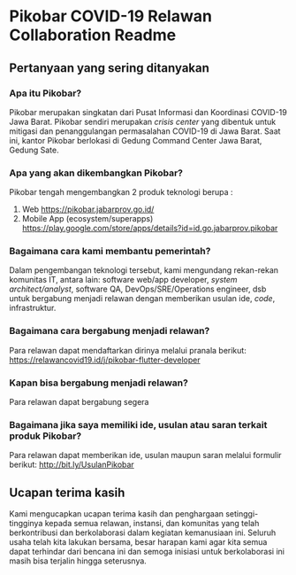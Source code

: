 # Pikobar COVID-19 Relawan Collaboration Readme

## Pertanyaan yang sering ditanyakan
### Apa itu Pikobar?
Pikobar merupakan singkatan dari Pusat Informasi dan Koordinasi COVID-19 Jawa Barat. Pikobar sendiri merupakan _crisis center_ yang dibentuk untuk mitigasi dan penanggulangan permasalahan COVID-19 di Jawa Barat. Saat ini, kantor Pikobar berlokasi di Gedung Command Center Jawa Barat, Gedung Sate.

### Apa yang akan dikembangkan Pikobar?
Pikobar tengah mengembangkan 2 produk teknologi berupa :
1. Web https://pikobar.jabarprov.go.id/
2. Mobile App (ecosystem/superapps) https://play.google.com/store/apps/details?id=id.go.jabarprov.pikobar

### Bagaimana cara kami membantu pemerintah?
Dalam pengembangan teknologi tersebut, kami mengundang rekan-rekan komunitas IT, antara lain: software web/app developer, _system architect/analyst_, software QA, DevOps/SRE/Operations engineer, dsb untuk bergabung menjadi relawan dengan memberikan usulan ide, _code_, infrastruktur.

### Bagaimana cara bergabung menjadi relawan?
Para relawan dapat mendaftarkan dirinya melalui pranala berikut: https://relawancovid19.id/j/pikobar-flutter-developer

### Kapan bisa bergabung menjadi relawan?
Para relawan dapat bergabung segera

### Bagaimana jika saya memiliki ide, usulan atau saran terkait produk Pikobar?
Para relawan dapat memberikan ide, usulan maupun saran melalui formulir berikut: http://bit.ly/UsulanPikobar

## Ucapan terima kasih
Kami mengucapkan ucapan terima kasih dan penghargaan setinggi-tingginya kepada semua relawan, instansi, dan komunitas yang telah berkontribusi dan berkolaborasi dalam kegiatan kemanusiaan ini. Seluruh usaha telah kita lakukan bersama, besar harapan kami agar kita semua dapat terhindar dari bencana ini dan semoga inisiasi untuk berkolaborasi ini masih bisa terjalin hingga seterusnya. 
